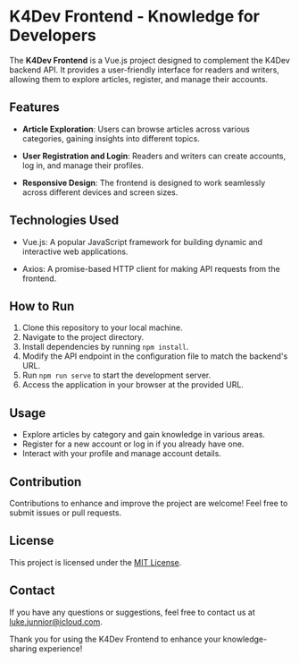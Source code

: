 # K4Dev Frontend - Knowledge for Developers

The **K4Dev Frontend** is a Vue.js project designed to complement the K4Dev backend API. It provides a user-friendly interface for readers and writers, allowing them to explore articles, register, and manage their accounts.

## Features

- **Article Exploration**: Users can browse articles across various categories, gaining insights into different topics.

- **User Registration and Login**: Readers and writers can create accounts, log in, and manage their profiles.

- **Responsive Design**: The frontend is designed to work seamlessly across different devices and screen sizes.

## Technologies Used

- Vue.js: A popular JavaScript framework for building dynamic and interactive web applications.

- Axios: A promise-based HTTP client for making API requests from the frontend.

## How to Run

1. Clone this repository to your local machine.
2. Navigate to the project directory.
3. Install dependencies by running `npm install`.
4. Modify the API endpoint in the configuration file to match the backend's URL.
5. Run `npm run serve` to start the development server.
6. Access the application in your browser at the provided URL.

## Usage

- Explore articles by category and gain knowledge in various areas.
- Register for a new account or log in if you already have one.
- Interact with your profile and manage account details.

## Contribution

Contributions to enhance and improve the project are welcome! Feel free to submit issues or pull requests.

## License

This project is licensed under the [MIT License](https://opensource.org/licenses/MIT).

## Contact

If you have any questions or suggestions, feel free to contact us at [luke.junnior@icloud.com](mailto:luke.junnior@icloud.com).

Thank you for using the K4Dev Frontend to enhance your knowledge-sharing experience!